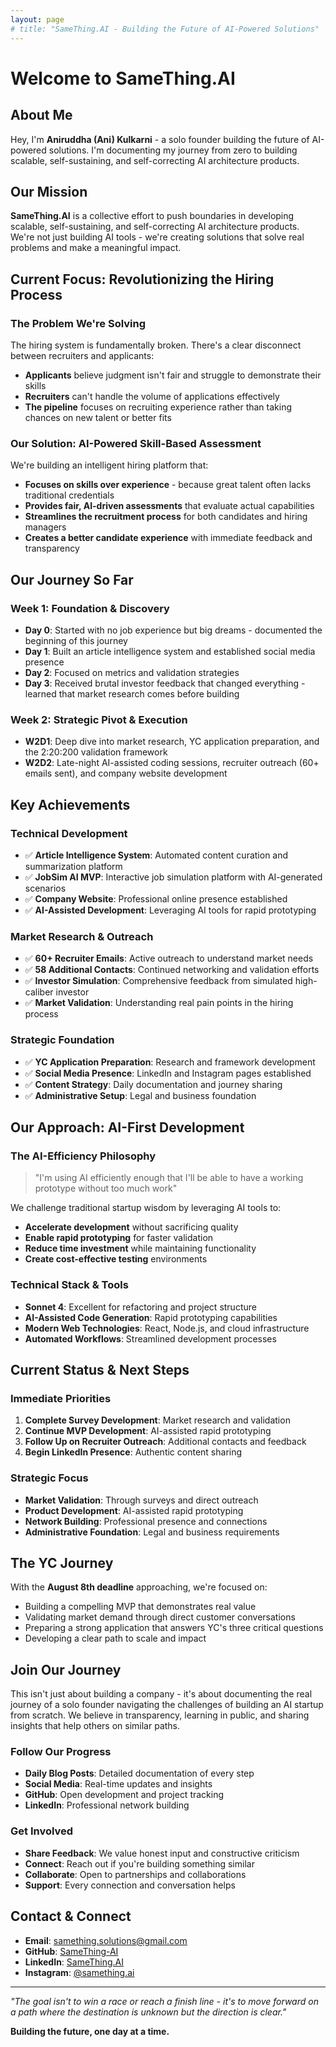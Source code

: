 ```yaml
---
layout: page
# title: "SameThing.AI - Building the Future of AI-Powered Solutions"
---
```


# Welcome to SameThing.AI

## About Me

Hey, I'm **Aniruddha (Ani) Kulkarni** - a solo founder building the future of AI-powered solutions. I'm documenting my journey from zero to building scalable, self-sustaining, and self-correcting AI architecture products.

## Our Mission

**SameThing.AI** is a collective effort to push boundaries in developing scalable, self-sustaining, and self-correcting AI architecture products. We're not just building AI tools - we're creating solutions that solve real problems and make a meaningful impact.

## Current Focus: Revolutionizing the Hiring Process

### The Problem We're Solving

The hiring system is fundamentally broken. There's a clear disconnect between recruiters and applicants:
- **Applicants** believe judgment isn't fair and struggle to demonstrate their skills
- **Recruiters** can't handle the volume of applications effectively
- **The pipeline** focuses on recruiting experience rather than taking chances on new talent or better fits

### Our Solution: AI-Powered Skill-Based Assessment

We're building an intelligent hiring platform that:
- **Focuses on skills over experience** - because great talent often lacks traditional credentials
- **Provides fair, AI-driven assessments** that evaluate actual capabilities
- **Streamlines the recruitment process** for both candidates and hiring managers
- **Creates a better candidate experience** with immediate feedback and transparency

## Our Journey So Far

### Week 1: Foundation & Discovery
- **Day 0**: Started with no job experience but big dreams - documented the beginning of this journey
- **Day 1**: Built an article intelligence system and established social media presence
- **Day 2**: Focused on metrics and validation strategies
- **Day 3**: Received brutal investor feedback that changed everything - learned that market research comes before building

### Week 2: Strategic Pivot & Execution
- **W2D1**: Deep dive into market research, YC application preparation, and the 2:20:200 validation framework
- **W2D2**: Late-night AI-assisted coding sessions, recruiter outreach (60+ emails sent), and company website development

## Key Achievements

### Technical Development
- ✅ **Article Intelligence System**: Automated content curation and summarization platform
- ✅ **JobSim AI MVP**: Interactive job simulation platform with AI-generated scenarios
- ✅ **Company Website**: Professional online presence established
- ✅ **AI-Assisted Development**: Leveraging AI tools for rapid prototyping

### Market Research & Outreach
- ✅ **60+ Recruiter Emails**: Active outreach to understand market needs
- ✅ **58 Additional Contacts**: Continued networking and validation efforts
- ✅ **Investor Simulation**: Comprehensive feedback from simulated high-caliber investor
- ✅ **Market Validation**: Understanding real pain points in the hiring process

### Strategic Foundation
- ✅ **YC Application Preparation**: Research and framework development
- ✅ **Social Media Presence**: LinkedIn and Instagram pages established
- ✅ **Content Strategy**: Daily documentation and journey sharing
- ✅ **Administrative Setup**: Legal and business foundation

## Our Approach: AI-First Development

### The AI-Efficiency Philosophy
> "I'm using AI efficiently enough that I'll be able to have a working prototype without too much work"

We challenge traditional startup wisdom by leveraging AI tools to:
- **Accelerate development** without sacrificing quality
- **Enable rapid prototyping** for faster validation
- **Reduce time investment** while maintaining functionality
- **Create cost-effective testing** environments

### Technical Stack & Tools
- **Sonnet 4**: Excellent for refactoring and project structure
- **AI-Assisted Code Generation**: Rapid prototyping capabilities
- **Modern Web Technologies**: React, Node.js, and cloud infrastructure
- **Automated Workflows**: Streamlined development processes

## Current Status & Next Steps

### Immediate Priorities
1. **Complete Survey Development**: Market research and validation
2. **Continue MVP Development**: AI-assisted rapid prototyping
3. **Follow Up on Recruiter Outreach**: Additional contacts and feedback
4. **Begin LinkedIn Presence**: Authentic content sharing

### Strategic Focus
- **Market Validation**: Through surveys and direct outreach
- **Product Development**: AI-assisted rapid prototyping
- **Network Building**: Professional presence and connections
- **Administrative Foundation**: Legal and business requirements

## The YC Journey

With the **August 8th deadline** approaching, we're focused on:
- Building a compelling MVP that demonstrates real value
- Validating market demand through direct customer conversations
- Preparing a strong application that answers YC's three critical questions
- Developing a clear path to scale and impact

## Join Our Journey

This isn't just about building a company - it's about documenting the real journey of a solo founder navigating the challenges of building an AI startup from scratch. We believe in transparency, learning in public, and sharing insights that help others on similar paths.

### Follow Our Progress
- **Daily Blog Posts**: Detailed documentation of every step
- **Social Media**: Real-time updates and insights
- **GitHub**: Open development and project tracking
- **LinkedIn**: Professional network building

### Get Involved
- **Share Feedback**: We value honest input and constructive criticism
- **Connect**: Reach out if you're building something similar
- **Collaborate**: Open to partnerships and collaborations
- **Support**: Every connection and conversation helps

## Contact & Connect

- **Email**: samething.solutions@gmail.com
- **GitHub**: [SameThing-AI](https://github.com/SameThing-AI)
- **LinkedIn**: [SameThing.AI](https://linkedin.com/company/SameThing.AI)
- **Instagram**: [@samething.ai](https://instagram.com/samething.ai)

---

*"The goal isn't to win a race or reach a finish line - it's to move forward on a path where the destination is unknown but the direction is clear."*

**Building the future, one day at a time.**